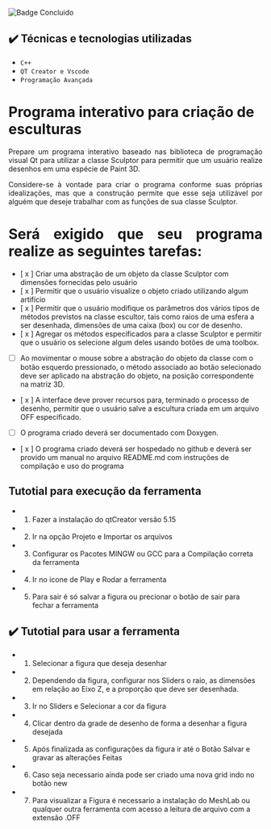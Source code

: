 ![Badge Concluido](http://img.shields.io/static/v1?label=STATUS&message=%20Construindo&color=GREEN&style=for-the-badge)

## ✔️ Técnicas e tecnologias utilizadas

- ``C++``
- ``QT Creator e Vscode``
- ``Programação Avançada``


# Programa interativo para criação de esculturas
<p align="justify">Prepare um programa interativo baseado nas biblioteca de programação visual Qt para utilizar a classe Sculptor para permitir que um usuário realize desenhos em uma espécie de Paint 3D.</p>

<p align="justify">Considere-se à vontade para criar o programa conforme suas próprias idealizações, mas que a construção permite que esse seja utilizável por alguém que deseje trabalhar com as funções de sua classe Sculptor.</p>

<h1 align="justify">Será exigido que seu programa realize as seguintes tarefas:</h1>

- [ x ] Criar uma abstração de um objeto da classe Sculptor com dimensões fornecidas pelo usuário
- [ x ] Permitir que o usuário visualize o objeto criado utilizando algum artifício
- [ x ] Permitir que o usuário modifique os parâmetros dos vários tipos de métodos previstos na classe escultor, tais como raios de uma esfera a ser desenhada, dimensões de uma caixa (box) ou cor de desenho.
- [ x ] Agregar os métodos especificados para a classe Sculptor e permitir que o usuário os selecione algum deles usando botões de uma toolbox.
- [ ] Ao movimentar o mouse sobre a abstração do objeto da classe com o botão esquerdo pressionado, o método associado ao botão selecionado deve ser aplicado na abstração do objeto, na posição correspondente na matriz 3D.
- [ x ] A interface deve prover recursos para, terminado o processo de desenho, permitir que o usuário salve a escultura criada em um arquivo OFF especificado.
- [ ] O programa criado deverá ser documentado com Doxygen.
- [ x ] O programa criado deverá ser hospedado no github e deverá ser provido um manual no arquivo README.md com instruções de compilação e uso do programa

## Tutotial para execução da ferramenta
- 1. Fazer a instalação do qtCreator versão 5.15 
- 2. Ir na opção Projeto e Importar os arquivos 
- 3. Configurar os Pacotes MINGW ou GCC para a Compilação correta da ferramenta
- 4. Ir no icone de Play e Rodar a ferramenta
- 5. Para sair é só salvar a figura ou precionar o botão de sair para fechar a ferramenta

## ✔️ Tutotial para usar a ferramenta 
- 1. Selecionar a figura que deseja desenhar
- 2. Dependendo da figura, configurar nos Sliders o raio, as dimensões em relação ao Eixo Z, e a proporção que deve ser desenhada.
- 3. Ir no Sliders e Selecionar a cor da figura 
- 4. Clicar dentro da grade de desenho de forma a desenhar a figura desejada 
- 5. Após finalizada as configurações da figura ir até o Botão Salvar e gravar as alterações Feitas
- 6. Caso seja necessario ainda pode ser criado uma nova grid indo no botão new
- 7. Para visualizar a Figura é necessario a instalação do MeshLab ou qualquer outra ferramenta com acesso a leitura de arquivo com a extensão .OFF


